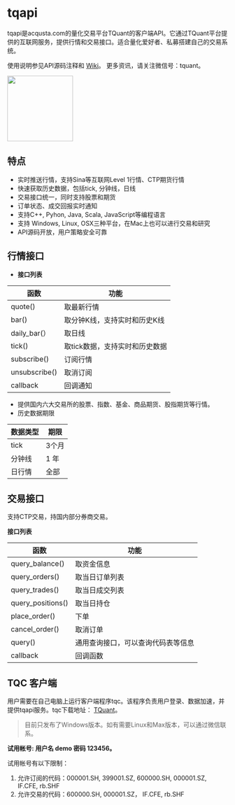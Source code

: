 # tqapi

tqapi是acqusta.com的量化交易平台TQuant的客户端API。它通过TQuant平台提供的互联网服务，提供行情和交易接口。适合量化爱好者、私募搭建自己的交易系统。

使用说明参见API源码注释和 [Wiki](https://github.com/tzxu/tqc-api/wiki)。
更多资讯，请关注微信号：tquant。

<img src="weichat_tquant.jpg" width="150" height="150">

## 特点

* 实时推送行情，支持Sina等互联网Level 1行情、CTP期货行情
* 快速获取历史数据，包括tick, 分钟线，日线
* 交易接口统一，同时支持股票和期货
* 订单状态、成交回报实时通知
* 支持C++, Pyhon, Java, Scala, JavaScript等编程语言
* 支持 Windows, Linux, OSX三种平台，在Mac上也可以进行交易和研究
* API源码开放，用户策略安全可靠

## 行情接口

* **接口列表**

| 函数            | 功能                |
| ------------- | ----------------- |
| quote()       | 取最新行情             |
| bar()         | 取分钟K线，支持实时和历史K线 |
| daily_bar(）  | 取日线 |
| tick()        | 取tick数据，支持实时和历史数据 |
| subscribe()   | 订阅行情              |
| unsubscribe() | 取消订阅              |
| callback      | 回调通知 |

* 提供国内六大交易所的股票、指数、基金、商品期货、股指期货等行情。
* 历史数据期限

| 数据类型 | 期限   |
| ---- | ---- |
| tick | 3个月  |
| 分钟线  | 1 年  |
| 日行情  | 全部   |

## 交易接口

支持CTP交易，持国内部分券商交易。

**接口列表**

| 函数                | 功能                |
| ----------------- | ----------------- |
| query_balance()   | 取资金信息             |
| query_orders()    | 取当日订单列表           |
| query_trades()    | 取当日成交列表           |
| query_positions() | 取当日持仓             |
| place_order()     | 下单                |
| cancel_order()    | 取消订单              |
| query()           | 通用查询接口，可以查询代码表等信息 |
| callback          | 回调函数 |

## TQC 客户端
用户需要在自己电脑上运行客户端程序tqc。该程序负责用户登录、数据加速，并提供tqapi服务。tqc下载地址： [TQuant](http://www.acqusta.com/download/tqc)。

> 目前只发布了Windows版本。如有需要Linux和Max版本，可以通过微信联系。

**试用帐号: 用户名 demo 密码 123456。** 

试用帐号有以下限制：

1. 允许订阅的代码：000001.SH, 399001.SZ, 600000.SH, 000001.SZ, IF.CFE, rb.SHF
1. 允许交易的代码：600000.SH, 000001.SZ， IF.CFE, rb.SHF





